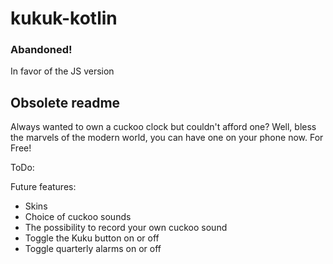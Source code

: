# kukuk-kotlin

### Abandoned!
In favor of the JS version

## Obsolete readme
Always wanted to own a cuckoo clock but couldn't afford one?
Well, bless the marvels of the modern world, you can have one on your phone now. For Free!

ToDo:

Future features:
- Skins
- Choice of cuckoo sounds
- The possibility to record your own cuckoo sound
- Toggle the Kuku button on or off
- Toggle quarterly alarms on or off
